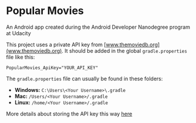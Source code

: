 # Popular Movies
An Android app created during the Android Developer Nanodegree program at Udacity

This project uses a private API key from [www.themoviedb.org](www.themoviedb.org). It should be added in the global `gradle.properties` file like this:

`PopularMovies_ApiKey="YOUR_API_KEY"`

The `gradle.properties` file can usually be found in these folders:
* **Windows:** `C:\Users\<Your Username>\.gradle`
* **Mac:** `/Users/<Your Username>/.gradle`
* **Linux:** `/home/<Your Username>/.gradle`

More details about storing the API key this way [here](https://medium.com/code-better/hiding-api-keys-from-your-android-repository-b23f5598b906)